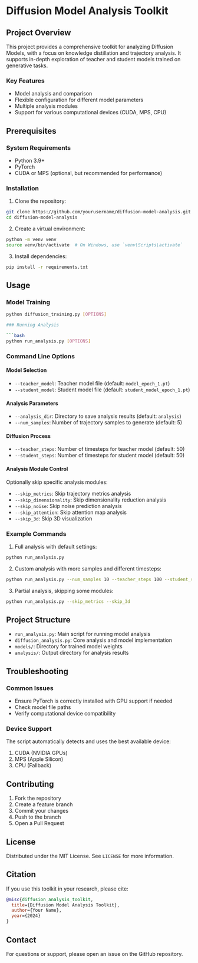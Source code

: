 # Diffusion Model Analysis Toolkit

## Project Overview

This project provides a comprehensive toolkit for analyzing Diffusion Models, with a focus on knowledge distillation and trajectory analysis. It supports in-depth exploration of teacher and student models trained on generative tasks.

### Key Features
- Model analysis and comparison
- Flexible configuration for different model parameters
- Multiple analysis modules
- Support for various computational devices (CUDA, MPS, CPU)

## Prerequisites

### System Requirements
- Python 3.9+
- PyTorch
- CUDA or MPS (optional, but recommended for performance)

### Installation

1. Clone the repository:
```bash
git clone https://github.com/yourusername/diffusion-model-analysis.git
cd diffusion-model-analysis
```

2. Create a virtual environment:
```bash
python -m venv venv
source venv/bin/activate  # On Windows, use `venv\Scripts\activate`
```

3. Install dependencies:
```bash
pip install -r requirements.txt
```

## Usage

### Model Training

```bash
python diffusion_training.py [OPTIONS]

### Running Analysis

```bash
python run_analysis.py [OPTIONS]
```

### Command Line Options

#### Model Selection
- `--teacher_model`: Teacher model file (default: `model_epoch_1.pt`)
- `--student_model`: Student model file (default: `student_model_epoch_1.pt`)

#### Analysis Parameters
- `--analysis_dir`: Directory to save analysis results (default: `analysis`)
- `--num_samples`: Number of trajectory samples to generate (default: 5)

#### Diffusion Process
- `--teacher_steps`: Number of timesteps for teacher model (default: 50)
- `--student_steps`: Number of timesteps for student model (default: 50)

#### Analysis Module Control
Optionally skip specific analysis modules:
- `--skip_metrics`: Skip trajectory metrics analysis
- `--skip_dimensionality`: Skip dimensionality reduction analysis
- `--skip_noise`: Skip noise prediction analysis
- `--skip_attention`: Skip attention map analysis
- `--skip_3d`: Skip 3D visualization

### Example Commands

1. Full analysis with default settings:
```bash
python run_analysis.py
```

2. Custom analysis with more samples and different timesteps:
```bash
python run_analysis.py --num_samples 10 --teacher_steps 100 --student_steps 50
```

3. Partial analysis, skipping some modules:
```bash
python run_analysis.py --skip_metrics --skip_3d
```

## Project Structure

- `run_analysis.py`: Main script for running model analysis
- `diffusion_analysis.py`: Core analysis and model implementation
- `models/`: Directory for trained model weights
- `analysis/`: Output directory for analysis results

## Troubleshooting

### Common Issues
- Ensure PyTorch is correctly installed with GPU support if needed
- Check model file paths
- Verify computational device compatibility

### Device Support
The script automatically detects and uses the best available device:
1. CUDA (NVIDIA GPUs)
2. MPS (Apple Silicon)
3. CPU (Fallback)

## Contributing

1. Fork the repository
2. Create a feature branch
3. Commit your changes
4. Push to the branch
5. Open a Pull Request

## License

Distributed under the MIT License. See `LICENSE` for more information.

## Citation

If you use this toolkit in your research, please cite:

```bibtex
@misc{diffusion_analysis_toolkit,
  title={Diffusion Model Analysis Toolkit},
  author={Your Name},
  year={2024}
}
```

## Contact

For questions or support, please open an issue on the GitHub repository.